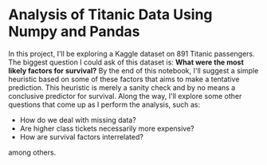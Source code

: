 # Analysis of Titanic Data Using Numpy and Pandas
In this project, I'll be exploring a Kaggle dataset on 891 Titanic passengers. The biggest question I could ask of this dataset is: **What were the most likely factors for survival?** By the end of this notebook, I'll suggest a simple heuristic based on some of these factors that aims to make a tentative prediction. This heuristic is merely a sanity check and by no means a conclusive predictor for survival. Along the way, I'll explore some other questions that come up as I perform the analysis, such as:

 * How do we deal with missing data?
 * Are higher class tickets necessarily more expensive?
 * How are survival factors interrelated?

among others.
